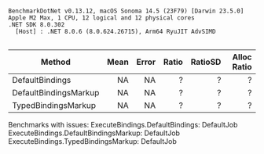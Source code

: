 ```

BenchmarkDotNet v0.13.12, macOS Sonoma 14.5 (23F79) [Darwin 23.5.0]
Apple M2 Max, 1 CPU, 12 logical and 12 physical cores
.NET SDK 8.0.302
  [Host] : .NET 8.0.6 (8.0.624.26715), Arm64 RyuJIT AdvSIMD


```
| Method                | Mean | Error | Ratio | RatioSD | Alloc Ratio |
|---------------------- |-----:|------:|------:|--------:|------------:|
| DefaultBindings       |   NA |    NA |     ? |       ? |           ? |
| DefaultBindingsMarkup |   NA |    NA |     ? |       ? |           ? |
| TypedBindingsMarkup   |   NA |    NA |     ? |       ? |           ? |

Benchmarks with issues:
  ExecuteBindings.DefaultBindings: DefaultJob
  ExecuteBindings.DefaultBindingsMarkup: DefaultJob
  ExecuteBindings.TypedBindingsMarkup: DefaultJob
